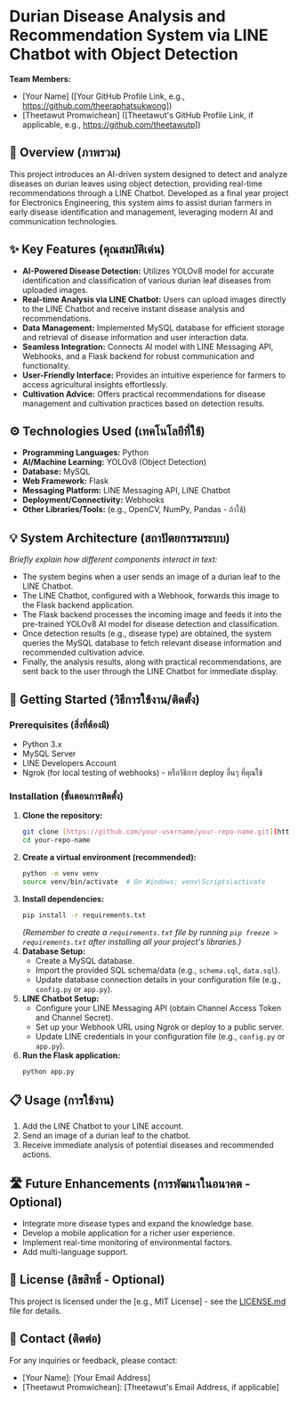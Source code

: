 # Durian Disease Analysis and Recommendation System via LINE Chatbot with Object Detection

**Team Members:**
* [Your Name] ([Your GitHub Profile Link, e.g., https://github.com/theeraphatsukwong])
* [Theetawut Promwichean] ([Theetawut's GitHub Profile Link, if applicable, e.g., https://github.com/theetawutp])

## 📝 Overview (ภาพรวม)

This project introduces an AI-driven system designed to detect and analyze diseases on durian leaves using object detection, providing real-time recommendations through a LINE Chatbot. Developed as a final year project for Electronics Engineering, this system aims to assist durian farmers in early disease identification and management, leveraging modern AI and communication technologies.

## ✨ Key Features (คุณสมบัติเด่น)

* **AI-Powered Disease Detection:** Utilizes YOLOv8 model for accurate identification and classification of various durian leaf diseases from uploaded images.
* **Real-time Analysis via LINE Chatbot:** Users can upload images directly to the LINE Chatbot and receive instant disease analysis and recommendations.
* **Data Management:** Implemented MySQL database for efficient storage and retrieval of disease information and user interaction data.
* **Seamless Integration:** Connects AI model with LINE Messaging API, Webhooks, and a Flask backend for robust communication and functionality.
* **User-Friendly Interface:** Provides an intuitive experience for farmers to access agricultural insights effortlessly.
* **Cultivation Advice:** Offers practical recommendations for disease management and cultivation practices based on detection results.

## ⚙️ Technologies Used (เทคโนโลยีที่ใช้)

* **Programming Languages:** Python
* **AI/Machine Learning:** YOLOv8 (Object Detection)
* **Database:** MySQL
* **Web Framework:** Flask
* **Messaging Platform:** LINE Messaging API, LINE Chatbot
* **Deployment/Connectivity:** Webhooks
* **Other Libraries/Tools:** (e.g., OpenCV, NumPy, Pandas - ถ้าใช้)

## 💡 System Architecture (สถาปัตยกรรมระบบ)

*Briefly explain how different components interact in text:*
* The system begins when a user sends an image of a durian leaf to the LINE Chatbot.
* The LINE Chatbot, configured with a Webhook, forwards this image to the Flask backend application.
* The Flask backend processes the incoming image and feeds it into the pre-trained YOLOv8 AI model for disease detection and classification.
* Once detection results (e.g., disease type) are obtained, the system queries the MySQL database to fetch relevant disease information and recommended cultivation advice.
* Finally, the analysis results, along with practical recommendations, are sent back to the user through the LINE Chatbot for immediate display.

## 🚀 Getting Started (วิธีการใช้งาน/ติดตั้ง)

### Prerequisites (สิ่งที่ต้องมี)
* Python 3.x
* MySQL Server
* LINE Developers Account
* Ngrok (for local testing of webhooks) - หรือวิธีการ deploy อื่นๆ ที่คุณใช้

### Installation (ขั้นตอนการติดตั้ง)
1.  **Clone the repository:**
    ```bash
    git clone [https://github.com/your-username/your-repo-name.git](https://github.com/your-username/your-repo-name.git)
    cd your-repo-name
    ```
2.  **Create a virtual environment (recommended):**
    ```bash
    python -m venv venv
    source venv/bin/activate  # On Windows: venv\Scripts\activate
    ```
3.  **Install dependencies:**
    ```bash
    pip install -r requirements.txt
    ```
    *(Remember to create a `requirements.txt` file by running `pip freeze > requirements.txt` after installing all your project's libraries.)*
4.  **Database Setup:**
    * Create a MySQL database.
    * Import the provided SQL schema/data (e.g., `schema.sql`, `data.sql`).
    * Update database connection details in your configuration file (e.g., `config.py` or `app.py`).
5.  **LINE Chatbot Setup:**
    * Configure your LINE Messaging API (obtain Channel Access Token and Channel Secret).
    * Set up your Webhook URL using Ngrok or deploy to a public server.
    * Update LINE credentials in your configuration file (e.g., `config.py` or `app.py`).
6.  **Run the Flask application:**
    ```bash
    python app.py
    ```

## 📋 Usage (การใช้งาน)

1.  Add the LINE Chatbot to your LINE account.
2.  Send an image of a durian leaf to the chatbot.
3.  Receive immediate analysis of potential diseases and recommended actions.

## 🛣️ Future Enhancements (การพัฒนาในอนาคต - Optional)

* Integrate more disease types and expand the knowledge base.
* Develop a mobile application for a richer user experience.
* Implement real-time monitoring of environmental factors.
* Add multi-language support.

## 📄 License (ลิขสิทธิ์ - Optional)

This project is licensed under the [e.g., MIT License] - see the [LICENSE.md](LICENSE.md) file for details.

## 📧 Contact (ติดต่อ)

For any inquiries or feedback, please contact:
* [Your Name]: [Your Email Address]
* [Theetawut Promwichean]: [Theetawut's Email Address, if applicable]
